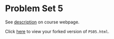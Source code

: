 # Problem Set 5

See [description](https://rudeboybert.github.io/STAT495/#problem_set_5) on course webpage.

Click [here](http://htmlpreview.github.io/?https://github.com/elegant-chaos/PS05/blob/master/PS05.html) to view your forked version of `PS05.html`.

